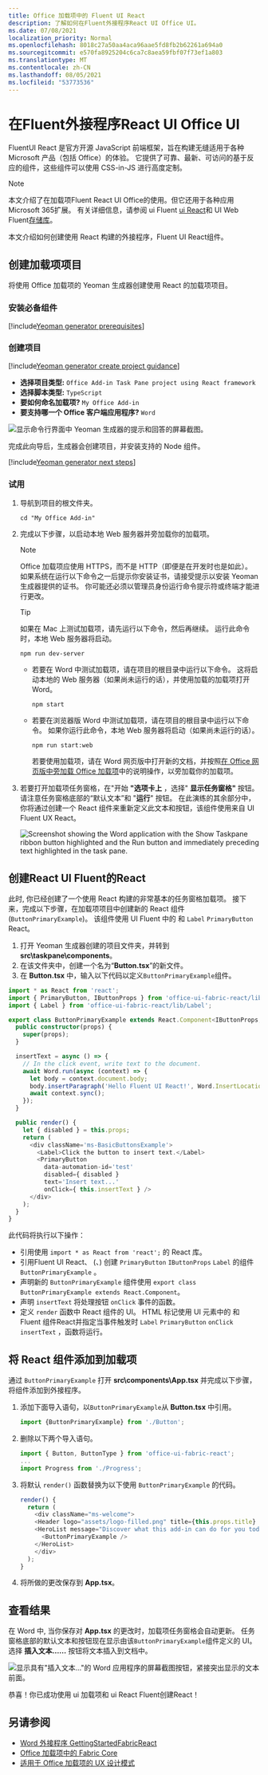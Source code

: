 ```yaml
---
title: Office 加载项中的 Fluent UI React
description: 了解如何在Fluent外接程序React UI Office UI。
ms.date: 07/08/2021
localization_priority: Normal
ms.openlocfilehash: 8018c27a50aa4aca96aae5fd8fb2b62261a694a0
ms.sourcegitcommit: e570fa8925204c6ca7c8aea59fbf07f73ef1a803
ms.translationtype: MT
ms.contentlocale: zh-CN
ms.lasthandoff: 08/05/2021
ms.locfileid: "53773536"
---
```

# <a name="use-fluent-ui-react-in-office-add-ins"></a>在Fluent外接程序React UI Office UI

FluentUI React 是官方开源 JavaScript 前端框架，旨在构建无缝适用于各种 Microsoft 产品（包括 Office）的体验。 它提供了可靠、最新、可访问的基于反应的组件，这些组件可以使用 CSS-in-JS 进行高度定制。

> [!NOTE]
> 本文介绍了在加载项Fluent React UI Office的使用。但它还用于各种应用Microsoft 365扩展。 有关详细信息，请参阅 ui Fluent [ui React](https://developer.microsoft.com/fluentui#/get-started/web#fluent-ui-react)和 UI Web Fluent[存储库](https://github.com/microsoft/fluentui)。

本文介绍如何创建使用 React 构建的外接程序，Fluent UI React组件。

## <a name="create-an-add-in-project"></a>创建加载项项目

将使用 Office 加载项的 Yeoman 生成器创建使用 React 的加载项项目。

### <a name="install-the-prerequisites"></a>安装必备组件

[!include[Yeoman generator prerequisites](../includes/quickstart-yo-prerequisites.md)]

### <a name="create-the-project"></a>创建项目

[!include[Yeoman generator create project guidance](../includes/yo-office-command-guidance.md)]

- **选择项目类型:** `Office Add-in Task Pane project using React framework`
- **选择脚本类型:** `TypeScript`
- **要如何命名加载项?** `My Office Add-in`
- **要支持哪一个 Office 客户端应用程序?** `Word`

![显示命令行界面中 Yeoman 生成器的提示和回答的屏幕截图。](../images/yo-office-word-react.png)

完成此向导后，生成器会创建项目，并安装支持的 Node 组件。

[!include[Yeoman generator next steps](../includes/yo-office-next-steps.md)]

### <a name="try-it-out"></a>试用

1. 导航到项目的根文件夹。

    ```command&nbsp;line
    cd "My Office Add-in"
    ```

2. 完成以下步骤，以启动本地 Web 服务器并旁加载你的加载项。

    > [!NOTE]
    > Office 加载项应使用 HTTPS，而不是 HTTP（即便是在开发时也是如此）。 如果系统在运行以下命令之一后提示你安装证书，请接受提示以安装 Yeoman 生成器提供的证书。 你可能还必须以管理员身份运行命令提示符或终端才能进行更改。

    > [!TIP]
    > 如果在 Mac 上测试加载项，请先运行以下命令，然后再继续。 运行此命令时，本地 Web 服务器将启动。
    >
    > ```command&nbsp;line
    > npm run dev-server
    > ```

    - 若要在 Word 中测试加载项，请在项目的根目录中运行以下命令。 这将启动本地的 Web 服务器（如果尚未运行的话），并使用加载的加载项打开 Word。

        ```command&nbsp;line
        npm start
        ```

    - 若要在浏览器版 Word 中测试加载项，请在项目的根目录中运行以下命令。 如果你运行此命令，本地 Web 服务器将启动（如果尚未运行的话）。

        ```command&nbsp;line
        npm run start:web
        ```

        若要使用加载项，请在 Word 网页版中打开新的文档，并按照[在 Office 网页版中旁加载 Office 加载项](../testing/sideload-office-add-ins-for-testing.md#sideload-an-office-add-in-in-office-on-the-web)中的说明操作，以旁加载你的加载项。

3. 若要打开加载项任务窗格，在"开始 **"选项卡上** ，选择" **显示任务窗格"** 按钮。 请注意任务窗格底部的“默认文本”和 "**运行**" 按钮。 在此演练的其余部分中，你将通过创建一个 React 组件来重新定义此文本和按钮，该组件使用来自 UI Fluent UX React。

    ![Screenshot showing the Word application with the Show Taskpane ribbon button highlighted and the Run button and immediately preceding text highlighted in the task pane.](../images/word-task-pane-yo-default.png)

## <a name="create-a-react-component-that-uses-fluent-ui-react"></a>创建React UI Fluent的React

此时, 你已经创建了一个使用 React 构建的非常基本的任务窗格加载项。 接下来，完成以下步骤，在加载项项目中创建新的 React 组件 (`ButtonPrimaryExample`)。 该组件使用 UI Fluent 中的 和 `Label` `PrimaryButton` React。

1. 打开 Yeoman 生成器创建的项目文件夹，并转到 **src\taskpane\components**。
2. 在该文件夹中，创建一个名为“**Button.tsx**”的新文件。
3. 在 **Button.tsx** 中，输入以下代码以定义`ButtonPrimaryExample`组件。

```typescript
import * as React from 'react';
import { PrimaryButton, IButtonProps } from 'office-ui-fabric-react/lib/Button';
import { Label } from 'office-ui-fabric-react/lib/Label';

export class ButtonPrimaryExample extends React.Component<IButtonProps, {}> {
  public constructor(props) {
    super(props);
  }

  insertText = async () => {
    // In the click event, write text to the document.
    await Word.run(async (context) => {
      let body = context.document.body;
      body.insertParagraph('Hello Fluent UI React!', Word.InsertLocation.end);
      await context.sync();
    });
  }

  public render() {
    let { disabled } = this.props;
    return (
      <div className='ms-BasicButtonsExample'>
        <Label>Click the button to insert text.</Label>
        <PrimaryButton
          data-automation-id='test'
          disabled={ disabled }
          text='Insert text...'
          onClick={ this.insertText } />
      </div>
    );
  }
}
```

此代码将执行以下操作：

- 引用使用 `import * as React from 'react';` 的 React 库。
- 引用Fluent UI React、 (、) 创建 `PrimaryButton` `IButtonProps` `Label` 的组件 `ButtonPrimaryExample` 。
- 声明新的 `ButtonPrimaryExample` 组件使用 `export class ButtonPrimaryExample extends React.Component`。
- 声明 `insertText` 将处理按钮 `onClick` 事件的函数。
- 定义 `render` 函数中 React 组件的 UI。 HTML 标记使用 UI 元素中的 和 Fluent 组件React并指定当事件触发时 `Label` `PrimaryButton` `onClick` `insertText` ，函数将运行。

## <a name="add-the-react-component-to-your-add-in"></a>将 React 组件添加到加载项

通过 `ButtonPrimaryExample` 打开 **src\components\App.tsx** 并完成以下步骤，将组件添加到外接程序。

1. 添加下面导入语句，以`ButtonPrimaryExample`从 **Button.tsx** 中引用。

    ```typescript
    import {ButtonPrimaryExample} from './Button';
    ```

2. 删除以下两个导入语句。

    ```typescript
    import { Button, ButtonType } from 'office-ui-fabric-react';
    ...
    import Progress from './Progress';
    ```

3. 将默认 `render()` 函数替换为以下使用 `ButtonPrimaryExample` 的代码。

    ```typescript
    render() {
      return (
        <div className="ms-welcome">
        <Header logo="assets/logo-filled.png" title={this.props.title} message="Welcome" />
        <HeroList message="Discover what this add-in can do for you today!" items={this.state.listItems} >
          <ButtonPrimaryExample />
        </HeroList>
        </div>
      );
    }
    ```

4. 将所做的更改保存到 **App.tsx**。

## <a name="see-the-result"></a>查看结果

在 Word 中, 当你保存对 **App.tsx** 的更改时，加载项任务窗格会自动更新。 任务窗格底部的默认文本和按钮现在显示由该`ButtonPrimaryExample`组件定义的 UI。 选择 **插入文本……** 按钮将文本插入到文档中。

![显示具有"插入文本..."的 Word 应用程序的屏幕截图按钮，紧接突出显示的文本前面。](../images/word-task-pane-with-react-component.png)

恭喜！你已成功使用 ui 加载项和 ui React Fluent创建React！

## <a name="see-also"></a>另请参阅

- [Word 外接程序 GettingStartedFabricReact](https://github.com/OfficeDev/Word-Add-in-GettingStartedFabricReact)
- [Office 加载项中的 Fabric Core](fabric-core.md)
- [适用于 Office 加载项的 UX 设计模式](ux-design-pattern-templates.md)
